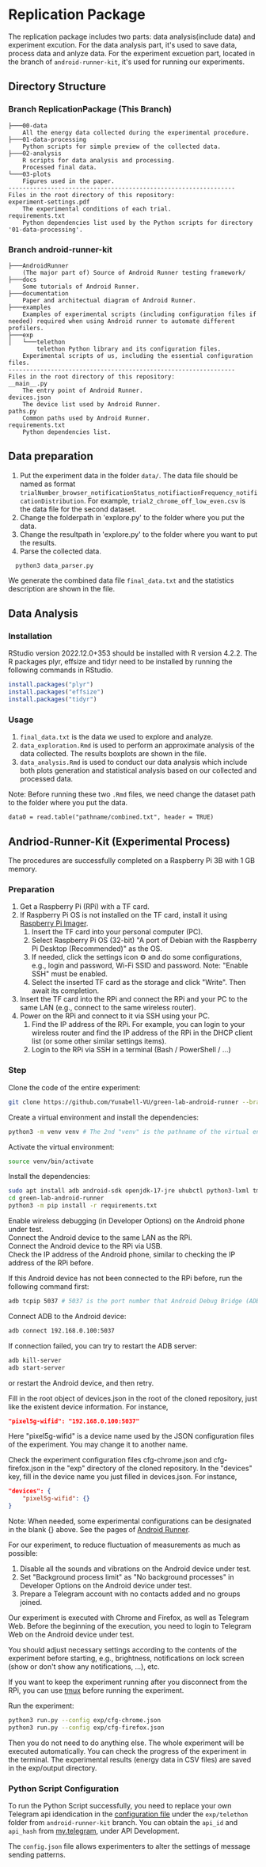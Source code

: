 # Replication Package

The replication package includes two parts: data analysis(include data) and experiment excution. For the data analysis part, it's used to save data, process data and anlyze data. For the experiment excuetion part, located in the branch of `android-runner-kit`, it's used for running our experiments.

<!-- ```shell
pip3 install -r requirements.txt
``` -->

## Directory Structure

### Branch ReplicationPackage (This Branch)

```
├───00-data
    All the energy data collected during the experimental procedure.
├───01-data-processing
    Python scripts for simple preview of the collected data.
├───02-analysis
    R scripts for data analysis and processing.
    Processed final data.
└───03-plots
    Figures used in the paper.
----------------------------------------------------------------
Files in the root directory of this repository:
experiment-settings.pdf
    The experimental conditions of each trial.
requirements.txt
    Python dependencies list used by the Python scripts for directory '01-data-processing'.
```

### Branch android-runner-kit

```
├───AndroidRunner
    (The major part of) Source of Android Runner testing framework/
├───docs
    Some tutorials of Android Runner.
├───documentation
    Paper and architectual diagram of Android Runner.
├───examples
    Examples of experimental scripts (including configuration files if needed) required when using Android runner to automate different profilers.
├───exp
│   └───telethon
        telethon Python library and its configuration files.
    Experimental scripts of us, including the essential configuration files.
----------------------------------------------------------------
Files in the root directory of this repository:
__main__.py
    The entry point of Android Runner.
devices.json
    The device list used by Android Runner.
paths.py
    Common paths used by Android Runner.
requirements.txt
    Python dependencies list.
```

## Data preparation

1. Put the experiment data in the folder `data/`. The data file should be named as format `trialNumber_browser_notificationStatus_notifiactionFrequency_notificationDistribution`. For example, `trial2_chrome_off_low_even.csv` is the data file for the second dataset.
2. Change the folderpath in 'explore.py' to the folder where you put the data.
3. Change the resultpath in 'explore.py' to the folder where you want to put the results.
4. Parse the collected data.

```
  python3 data_parser.py
```

We generate the combined data file `final_data.txt` and the statistics description are shown in the file.

## Data Analysis

### Installation

RStudio version 2022.12.0+353 should be installed with R version 4.2.2.
The R packages plyr, effsize and tidyr need to be installed by running the following commands in RStudio.

```R
install.packages("plyr")
install.packages("effsize")
install.packages("tidyr")
```

### Usage

1. `final_data.txt` is the data we used to explore and analyze.
2. `data_exploration.Rmd` is used to perform an approximate analysis of the data collected. The results boxplots are shown in the file.
3. `data_analysis.Rmd` is used to conduct our data analysis which include both plots generation and statistical analysis based on our collected and processed data.

Note: Before running these two `.Rmd` files, we need change the dataset path to the folder where you put the data.

```{R}
data0 = read.table("pathname/combined.txt", header = TRUE)
```

## Andriod-Runner-Kit (Experimental Process)

The procedures are successfully completed on a Raspberry Pi 3B with 1 GB memory.

### Preparation

1. Get a Raspberry Pi (RPi) with a TF card.
2. If Raspberry Pi OS is not installed on the TF card, install it using [Raspberry Pi Imager](https://www.raspberrypi.org/software/).
   1. Insert the TF card into your personal computer (PC).
   2. Select Raspberry Pi OS (32-bit) "A port of Debian with the Raspberry Pi Desktop (Recommended)" as the OS.
   3. If needed, click the settings icon ⚙️ and do some configurations, e.g., login and password, Wi-Fi SSID and password. Note: "Enable SSH" must be enabled.
   4. Select the inserted TF card as the storage and click "Write". Then await its completion.
3. Insert the TF card into the RPi and connect the RPi and your PC to the same LAN (e.g., connect to the same wireless router).
4. Power on the RPi and connect to it via SSH using your PC.
   1. Find the IP address of the RPi. For example, you can login to your wireless router and find the IP address of the RPi in the DHCP client list (or some other similar settings items).
   2. Login to the RPi via SSH in a terminal (Bash / PowerShell / ...)

### Step

Clone the code of the entire experiment:

```bash
git clone https://github.com/Yunabell-VU/green-lab-android-runner --branch android-runner-kit # clone to ./green-lab-android-runner
```

Create a virtual environment and install the dependencies:

```bash
python3 -m venv venv # The 2nd "venv" is the pathname of the virtual environment relative to the current directory (.). You may change it to another name.
```

Activate the virtual environment:

```bash
source venv/bin/activate
```

Install the dependencies:

```bash
sudo apt install adb android-sdk openjdk-17-jre uhubctl python3-lxml tmux
cd green-lab-android-runner
python3 -m pip install -r requirements.txt
```

Enable wireless debugging (in Developer Options) on the Android phone under test.  
Connect the Android device to the same LAN as the RPi.  
Connect the Android device to the RPi via USB.  
Check the IP address of the Android phone, similar to checking the IP address of the RPi before.

If this Android device has not been connected to the RPi before, run the following command first:

```bash
adb tcpip 5037 # 5037 is the port number that Android Debug Bridge (ADB) will connect later. You may change it to another port.
```

Connect ADB to the Android device:

```bash
adb connect 192.168.0.100:5037
```

If connection failed, you can try to restart the ADB server:

```bash
adb kill-server
adb start-server
```

or restart the Android device, and then retry.

Fill in the root object of devices.json in the root of the cloned repository, just like the existent device information. For instance,

```json
"pixel5g-wifid": "192.168.0.100:5037"
```

Here "pixel5g-wifid" is a device name used by the JSON configuration files of the experiment. You may change it to another name.

Check the experiment configuration files cfg-chrome.json and cfg-firefox.json in the "exp" directory of the cloned repository. In the "devices" key, fill in the device name you just filled in devices.json. For instance,

```json
"devices": {
    "pixel5g-wifid": {}
}
```

Note: When needed, some experimental configurations can be designated in the blank {} above. See the pages of [Android Runner](https://github.com/S2-group/android-runner).

For our experiment, to reduce fluctuation of measurements as much as possible:

1. Disable all the sounds and vibrations on the Android device under test.
2. Set "Background process limit" as "No background processes" in Developer Options on the Android device under test.
3. Prepare a Telegram account with no contacts added and no groups joined.

Our experiment is executed with Chrome and Firefox, as well as Telegram Web. Before the beginning of the execution, you need to login to Telegram Web on the Android device under test.

You should adjust necessary settings according to the contents of the experiment before starting, e.g., brightness, notifications on lock screen (show or don't show any notifications, ...), etc.

If you want to keep the experiment running after you disconnect from the RPi, you can use [tmux](https://github.com/S2-group/android-runner/blob/master/docs/rpi_ar_setup.md#tips--tricks) before running the experiment.

Run the experiment:

```bash
python3 run.py --config exp/cfg-chrome.json
python3 run.py --config exp/cfg-firefox.json
```

Then you do not need to do anything else. The whole experiment will be executed automatically. You can check the progress of the experiment in the terminal. The experimental results (energy data in CSV files) are saved in the exp/output directory.

### Python Script Configuration

To run the Python Script successfully, you need to replace your own Telegram api idendication in the [configuration file](https://github.com/Yunabell-VU/green-lab-web-push/blob/android-runner-kit/exp/telethon/config.json) under the `exp/telethon` folder from `android-runner-kit` branch. You can obtain the `api_id` and `api_hash` from [my.telegram](https://my.telegram.org), under API Development.

The `config.json` file allows experimenters to alter the settings of message sending patterns.
